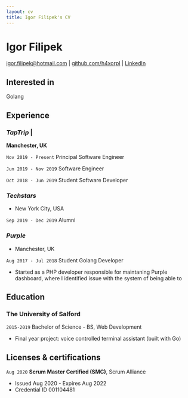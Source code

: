 ```yaml
---
layout: cv
title: Igor Filipek's CV
---
```

# Igor Filipek

<div id="webaddress">
<a href="mailto:igor.filipek@hotmail.com">igor.filipek@hotmail.com</a>
    | <a href="https://github.com/h4xorpl/">github.com/h4xorpl</a>
    | <a href="https://www.linkedin.com/in/igor-filipek-263403129/">LinkedIn</a>
</div>


## Interested in

Golang

## Experience

### *TapTrip* |
__Manchester, UK__

`Nov 2019 - Present`
    Principal Software Engineer

`Jun 2019 - Nov 2019`
    Software Engineer

`Oct 2018 - Jun 2019`
Student Software Developer

### *Techstars*
- New York City, USA

`Sep 2019 - Dec 2019`
Alumni

### *Purple*
- Manchester, UK

`Aug 2017 - Jul 2018`
Student Golang Developer

- Started as a PHP developer responsible for maintaning Purple dashboard, where I identified issue with the system of being able to  


## Education


### The University of Salford

`2015-2019`
Bachelor of Science - BS, Web Development
- Final year project: voice controlled terminal assistant (built with Go)


## Licenses & certifications

`Aug 2020`
__Scrum Master Certified (SMC)__, Scrum Alliance

- Issued Aug 2020 - Expires Aug 2022
- Credential ID 001104481

<!-- ### Footer

Last updated: Nov 2021 -->



